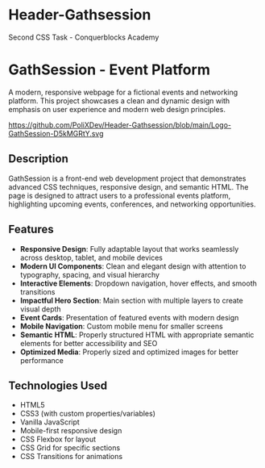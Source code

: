 # Header-Gathsession
Second CSS Task - Conquerblocks Academy

# GathSession - Event Platform

A modern, responsive webpage for a fictional events and networking platform. This project showcases a clean and dynamic design with emphasis on user experience and modern web design principles.

https://github.com/PoliXDev/Header-Gathsession/blob/main/Logo-GathSession-D5kMGRtY.svg

## Description

GathSession is a front-end web development project that demonstrates advanced CSS techniques, responsive design, and semantic HTML. The page is designed to attract users to a professional events platform, highlighting upcoming events, conferences, and networking opportunities.

## Features

- **Responsive Design**: Fully adaptable layout that works seamlessly across desktop, tablet, and mobile devices
- **Modern UI Components**: Clean and elegant design with attention to typography, spacing, and visual hierarchy
- **Interactive Elements**: Dropdown navigation, hover effects, and smooth transitions
- **Impactful Hero Section**: Main section with multiple layers to create visual depth
- **Event Cards**: Presentation of featured events with modern design
- **Mobile Navigation**: Custom mobile menu for smaller screens
- **Semantic HTML**: Properly structured HTML with appropriate semantic elements for better accessibility and SEO
- **Optimized Media**: Properly sized and optimized images for better performance

## Technologies Used

- HTML5
- CSS3 (with custom properties/variables)
- Vanilla JavaScript
- Mobile-first responsive design
- CSS Flexbox for layout
- CSS Grid for specific sections
- CSS Transitions for animations
